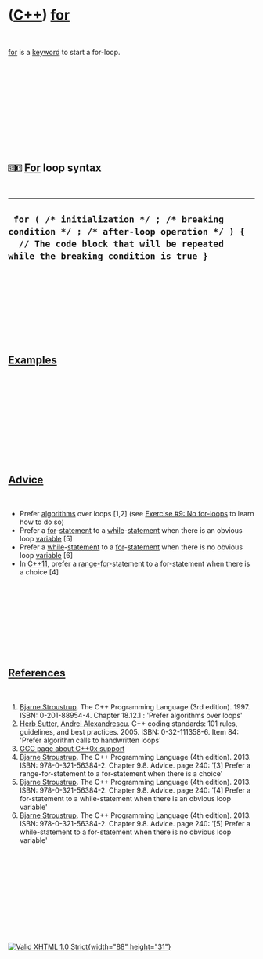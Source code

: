 



 

 

 

 

 

([C++](Cpp.htm)) [for](CppFor.htm)
==================================

 

[for](CppFor.htm) is a [keyword](CppKeyword.htm) to start a for-loop.

 

 

 

 

 

 

![C++98](PicCpp98.png)![C++11](PicCpp11.png) [For](CppFor.htm) loop syntax
--------------------------------------------------------------------------

 

  ----------------------------------------------------------------------------------------------------------------------------------------------------------------------------
  ` for ( /* initialization */ ; /* breaking condition */ ; /* after-loop operation */ ) {   // The code block that will be repeated while the breaking condition is true }`
  ----------------------------------------------------------------------------------------------------------------------------------------------------------------------------

 

 

 

 

 

[Examples](CppExample.htm)
--------------------------

 

 

 

 

 

 

[Advice](CppAdvice.htm)
-----------------------

 

-   Prefer [algorithms](CppAlgorithm.htm) over loops \[1,2\] (see
    [Exercise \#9: No for-loops](CppExerciseNoForLoops.htm) to learn how
    to do so)
-   Prefer a [for](CppFor.htm)-[statement](CppStatement.htm) to a
    [while](CppWhile.htm)-[statement](CppStatement.htm) when there is an
    obvious loop [variable](CppVariable.htm) \[5\]
-   Prefer a [while](CppWhile.htm)-[statement](CppStatement.htm) to a
    [for](CppFor.htm)-[statement](CppStatement.htm) when there is no
    obvious loop [variable](CppVariable.htm) \[6\]
-   In [C++11](Cpp11.htm), prefer a
    [range-for](CppRangeFor.htm)-statement to a for-statement when there
    is a choice \[4\]

 

 

 

 

 

[References](CppReferences.htm)
-------------------------------

 

1.  [Bjarne Stroustrup](CppBjarneStroustrup.htm). The C++ Programming
    Language (3rd edition). 1997. ISBN: 0-201-88954-4. Chapter 18.12.1 :
    'Prefer algorithms over loops'
2.  [Herb Sutter](CppHerbSutter.htm), [Andrei
    Alexandrescu](CppAndreiAlexandrescu.htm). C++ coding standards: 101
    rules, guidelines, and best practices. 2005. ISBN: 0-32-111358-6.
    Item 84: 'Prefer algorithm calls to handwritten loops'
3.  [GCC page about C++0x
    support](http://gcc.gnu.org/projects/cxx0x.html)
4.  [Bjarne Stroustrup](CppBjarneStroustrup.htm). The C++ Programming
    Language (4th edition). 2013. ISBN: 978-0-321-56384-2. Chapter 9.8.
    Advice. page 240: '\[3\] Prefer a range-for-statement to a
    for-statement when there is a choice'
5.  [Bjarne Stroustrup](CppBjarneStroustrup.htm). The C++ Programming
    Language (4th edition). 2013. ISBN: 978-0-321-56384-2. Chapter 9.8.
    Advice. page 240: '\[4\] Prefer a for-statement to a while-statement
    when there is an obvious loop variable'
6.  [Bjarne Stroustrup](CppBjarneStroustrup.htm). The C++ Programming
    Language (4th edition). 2013. ISBN: 978-0-321-56384-2. Chapter 9.8.
    Advice. page 240: '\[5\] Prefer a while-statement to a for-statement
    when there is no obvious loop variable'

 

 

 

 

 





 

[![Valid XHTML 1.0 Strict](valid-xhtml10.png){width="88"
height="31"}](http://validator.w3.org/check?uri=referer)
